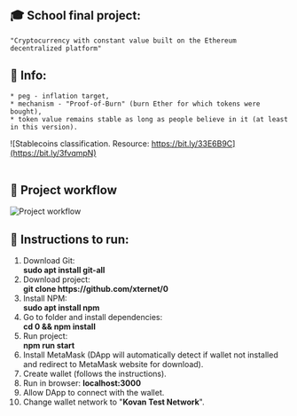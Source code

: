 ## :mortar_board: School final project:
```
"Cryptocurrency with constant value built on the Ethereum decentralized platform"
```

## :book: Info:
```
* peg - inflation target,
* mechanism - "Proof-of-Burn" (burn Ether for which tokens were bought),
* token value remains stable as long as people believe in it (at least in this version).
```
![Stablecoins classification. Resource: https://bit.ly/33E6B9C](https://bit.ly/3fvqmpN)
</br>
</br>
## 🔧 Project workflow
![Project workflow](https://bit.ly/35DCeRV)

## 📃 Instructions to run:
1. Download Git:
</br>**sudo apt install git-all**
2. Download project:
</br>**git clone https://<span></span>github.com/xternet/0**
3. Install NPM:
</br>**sudo apt install npm**
4. Go to folder and install dependencies:
</br>**cd 0 && npm install**
5. Run project:
</br>**npm run start**
6. Install MetaMask (DApp will automatically detect if wallet not installed and redirect to MetaMask website for download).
7. Create wallet (follows the instructions).
8. Run in browser: **localhost:3000**
9. Allow DApp to connect with the wallet.
10. Change wallet network to "**Kovan Test Network**".